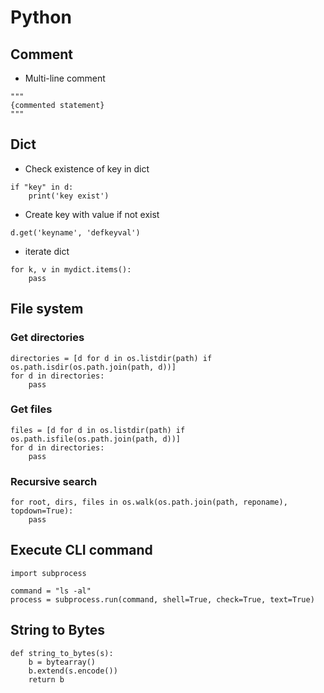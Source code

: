 # Python 

## Comment
+ Multi-line comment
```
"""
{commented statement}
"""
```
## Dict
+ Check existence of key in dict
```
if "key" in d:
    print('key exist')
```
+ Create key with value if not exist
```
d.get('keyname', 'defkeyval')
```
+ iterate dict
```
for k, v in mydict.items():
    pass
```
## File system
### Get directories
```
directories = [d for d in os.listdir(path) if os.path.isdir(os.path.join(path, d))]
for d in directories:
    pass
```
### Get files
```
files = [d for d in os.listdir(path) if os.path.isfile(os.path.join(path, d))]
for d in directories:
    pass
```

### Recursive search
```
for root, dirs, files in os.walk(os.path.join(path, reponame), topdown=True):
    pass
```


## Execute CLI command
```
import subprocess

command = "ls -al"
process = subprocess.run(command, shell=True, check=True, text=True)
```

## String to Bytes

```
def string_to_bytes(s):
    b = bytearray()
    b.extend(s.encode())
    return b
```